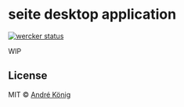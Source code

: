 # seite desktop application

[![wercker status](https://app.wercker.com/status/5f47f55da1ffa192d63176f4a299d944/m "wercker status")](https://app.wercker.com/project/bykey/5f47f55da1ffa192d63176f4a299d944)

WIP

## License

MIT © [André König](http://andrekoenig.info)
